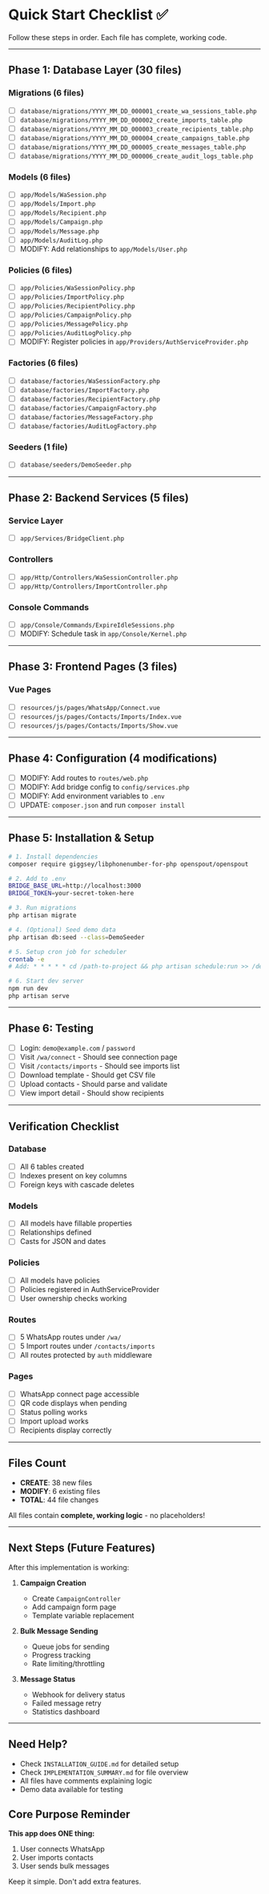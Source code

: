 # Quick Start Checklist ✅

Follow these steps in order. Each file has complete, working code.

---

## Phase 1: Database Layer (30 files)

### Migrations (6 files)

- [ ] `database/migrations/YYYY_MM_DD_000001_create_wa_sessions_table.php`
- [ ] `database/migrations/YYYY_MM_DD_000002_create_imports_table.php`
- [ ] `database/migrations/YYYY_MM_DD_000003_create_recipients_table.php`
- [ ] `database/migrations/YYYY_MM_DD_000004_create_campaigns_table.php`
- [ ] `database/migrations/YYYY_MM_DD_000005_create_messages_table.php`
- [ ] `database/migrations/YYYY_MM_DD_000006_create_audit_logs_table.php`

### Models (6 files)

- [ ] `app/Models/WaSession.php`
- [ ] `app/Models/Import.php`
- [ ] `app/Models/Recipient.php`
- [ ] `app/Models/Campaign.php`
- [ ] `app/Models/Message.php`
- [ ] `app/Models/AuditLog.php`
- [ ] MODIFY: Add relationships to `app/Models/User.php`

### Policies (6 files)

- [ ] `app/Policies/WaSessionPolicy.php`
- [ ] `app/Policies/ImportPolicy.php`
- [ ] `app/Policies/RecipientPolicy.php`
- [ ] `app/Policies/CampaignPolicy.php`
- [ ] `app/Policies/MessagePolicy.php`
- [ ] `app/Policies/AuditLogPolicy.php`
- [ ] MODIFY: Register policies in `app/Providers/AuthServiceProvider.php`

### Factories (6 files)

- [ ] `database/factories/WaSessionFactory.php`
- [ ] `database/factories/ImportFactory.php`
- [ ] `database/factories/RecipientFactory.php`
- [ ] `database/factories/CampaignFactory.php`
- [ ] `database/factories/MessageFactory.php`
- [ ] `database/factories/AuditLogFactory.php`

### Seeders (1 file)

- [ ] `database/seeders/DemoSeeder.php`

---

## Phase 2: Backend Services (5 files)

### Service Layer

- [ ] `app/Services/BridgeClient.php`

### Controllers

- [ ] `app/Http/Controllers/WaSessionController.php`
- [ ] `app/Http/Controllers/ImportController.php`

### Console Commands

- [ ] `app/Console/Commands/ExpireIdleSessions.php`
- [ ] MODIFY: Schedule task in `app/Console/Kernel.php`

---

## Phase 3: Frontend Pages (3 files)

### Vue Pages

- [ ] `resources/js/pages/WhatsApp/Connect.vue`
- [ ] `resources/js/pages/Contacts/Imports/Index.vue`
- [ ] `resources/js/pages/Contacts/Imports/Show.vue`

---

## Phase 4: Configuration (4 modifications)

- [ ] MODIFY: Add routes to `routes/web.php`
- [ ] MODIFY: Add bridge config to `config/services.php`
- [ ] MODIFY: Add environment variables to `.env`
- [ ] UPDATE: `composer.json` and run `composer install`

---

## Phase 5: Installation & Setup

```bash
# 1. Install dependencies
composer require giggsey/libphonenumber-for-php openspout/openspout

# 2. Add to .env
BRIDGE_BASE_URL=http://localhost:3000
BRIDGE_TOKEN=your-secret-token-here

# 3. Run migrations
php artisan migrate

# 4. (Optional) Seed demo data
php artisan db:seed --class=DemoSeeder

# 5. Setup cron job for scheduler
crontab -e
# Add: * * * * * cd /path-to-project && php artisan schedule:run >> /dev/null 2>&1

# 6. Start dev server
npm run dev
php artisan serve
```

---

## Phase 6: Testing

- [ ] Login: `demo@example.com` / `password`
- [ ] Visit `/wa/connect` - Should see connection page
- [ ] Visit `/contacts/imports` - Should see imports list
- [ ] Download template - Should get CSV file
- [ ] Upload contacts - Should parse and validate
- [ ] View import detail - Should show recipients

---

## Verification Checklist

### Database

- [ ] All 6 tables created
- [ ] Indexes present on key columns
- [ ] Foreign keys with cascade deletes

### Models

- [ ] All models have fillable properties
- [ ] Relationships defined
- [ ] Casts for JSON and dates

### Policies

- [ ] All models have policies
- [ ] Policies registered in AuthServiceProvider
- [ ] User ownership checks working

### Routes

- [ ] 5 WhatsApp routes under `/wa/`
- [ ] 5 Import routes under `/contacts/imports`
- [ ] All routes protected by `auth` middleware

### Pages

- [ ] WhatsApp connect page accessible
- [ ] QR code displays when pending
- [ ] Status polling works
- [ ] Import upload works
- [ ] Recipients display correctly

---

## Files Count

- **CREATE**: 38 new files
- **MODIFY**: 6 existing files
- **TOTAL**: 44 file changes

All files contain **complete, working logic** - no placeholders!

---

## Next Steps (Future Features)

After this implementation is working:

1. **Campaign Creation**
    - Create `CampaignController`
    - Add campaign form page
    - Template variable replacement

2. **Bulk Message Sending**
    - Queue jobs for sending
    - Progress tracking
    - Rate limiting/throttling

3. **Message Status**
    - Webhook for delivery status
    - Failed message retry
    - Statistics dashboard

---

## Need Help?

- Check `INSTALLATION_GUIDE.md` for detailed setup
- Check `IMPLEMENTATION_SUMMARY.md` for file overview
- All files have comments explaining logic
- Demo data available for testing

## Core Purpose Reminder

**This app does ONE thing:**

1. User connects WhatsApp
2. User imports contacts
3. User sends bulk messages

Keep it simple. Don't add extra features.
